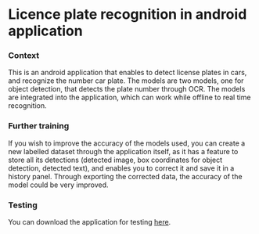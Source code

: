 # Licence plate recognition in android application

### Context
This is an android application that enables to detect license plates in cars, and recognize the number car plate. The models are two models, one for object detection, that detects the plate number through OCR. The models are integrated into the application, which can work while offline to real time recognition.

### Further training
If you wish to improve the accuracy of the models used, you can create a new labelled dataset through the application itself, as it has a feature to store all its detections (detected image, box coordinates for object detection, detected text), and enables you to correct it and save it in a history panel. Through exporting the corrected data, the accuracy of the model could be very improved.

### Testing
You can download the application for testing [here](https://drive.google.com/file/d/1Lf6v7pflTMo44GIx4l9PWs0FOVK-F_lY/view).
